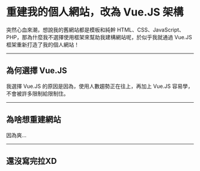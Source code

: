 # 重建我的個人網站，改為 Vue.JS 架構
突然心血來潮，想說我的舊網站都是模板和純幹 HTML、CSS、JavaScript、PHP，那為什麼我不選擇使用框架來幫助我建構網站呢，於似乎我就通過 Vue.JS 框架重新打造了我的個人網站！

---
## 為何選擇 Vue.JS
我選擇 Vue.JS 的原因是因為，使用人數趨勢正在往上，再加上 Vue.JS 容易學，不會被許多限制給限制住。

---
## 為啥想重建網站
因為爽...

---
## 還沒寫完拉XD